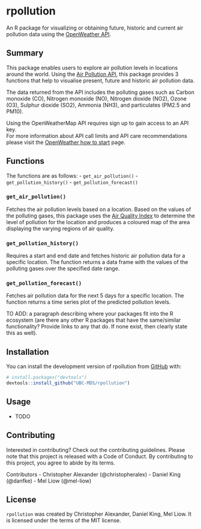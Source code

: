 
<!-- README.md is generated from README.Rmd. Please edit that file -->

# rpollution

<!-- badges: start -->
<!-- badges: end -->

An R package for visualizing or obtaining future, historic and current
air pollution data using the [OpenWeather
API](https://openweathermap.org).

## Summary

This package enables users to explore air pollution levels in locations
around the world. Using the [Air Pollution
API](https://openweathermap.org/api/air-pollution), this package
provides 3 functions that help to visualise present, future and historic
air pollution data.

The data returned from the API includes the polluting gases such as
Carbon monoxide (CO), Nitrogen monoxide (NO), Nitrogen dioxide (NO2),
Ozone (O3), Sulphur dioxide (SO2), Ammonia (NH3), and particulates
(PM2.5 and PM10).

Using the OpenWeatherMap API requires sign up to gain access to an API
key.  
For more information about API call limits and API care recommendations
please visit the [OpenWeather how to
start](https://openweathermap.org/appid) page.

## Functions

The functions are as follows: - `get_air_pollution()` -
`get_pollution_history()` - `get_pollution_forecast()`

### `get_air_pollution()`

Fetches the air pollution levels based on a location. Based on the
values of the polluting gases, this package uses the [Air Quality
Index](https://en.wikipedia.org/wiki/Air_quality_index#CAQI) to
determine the level of pollution for the location and produces a
coloured map of the area displaying the varying regions of air quality.

### `get_pollution_history()`

Requires a start and end date and fetches historic air pollution data
for a specific location. The function returns a data frame with the
values of the polluting gases over the specified date range.

### `get_pollution_forecast()`

Fetches air pollution data for the next 5 days for a specific location.
The function returns a time series plot of the predicted pollution
levels.

TO ADD: a paragraph describing where your packages fit into the R
ecosystem (are there any other R packages that have the same/similar
functionality? Provide links to any that do. If none exist, then clearly
state this as well).

## Installation

You can install the development version of rpollution from
[GitHub](https://github.com/UBC-MDS/rpollution) with:

``` r
# install.packages("devtools")
devtools::install_github("UBC-MDS/rpollution")
```

## Usage

-   TODO

## Contributing

Interested in contributing? Check out the contributing guidelines.
Please note that this project is released with a Code of Conduct. By
contributing to this project, you agree to abide by its terms.

Contributors - Christopher Alexander (@christopheralex) - Daniel King
(@danfke) - Mel Liow (@mel-liow)

## License

`rpollution` was created by Christopher Alexander, Daniel King, Mel
Liow. It is licensed under the terms of the MIT license.
